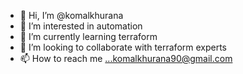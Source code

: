 - 👋 Hi, I’m @komalkhurana
- 👀 I’m interested in automation
- 🌱 I’m currently learning terraform
- 💞️ I’m looking to collaborate with terraform experts
- 📫 How to reach me ...komalkhurana90@gmail.com

<!---
komalkhurana/komalkhurana is a ✨ special ✨ repository because its `README.md` (this file) appears on your GitHub profile.
You can click the Preview link to take a look at your changes.
--->
